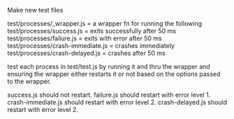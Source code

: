 Make new test files

test/processes/_wrapper.js = a wrapper fn for running the following
test/processes/success.js = exits successfully after 50 ms
test/processes/failure.js = exits with error after 50 ms
test/processes/crash-immediate.js = crashes immediately
test/processes/crash-delayed.js = crashes after 50 ms

test each process in test/test.js by running it and thru the wrapper and ensuring the wrapper either restarts it or not based on the options passed to the wrapper.

success.js should not restart.
failure.js should restart with error level 1.
crash-immediate.js should restart with error level 2.
crash-delayed.js should restart with error level 2.

